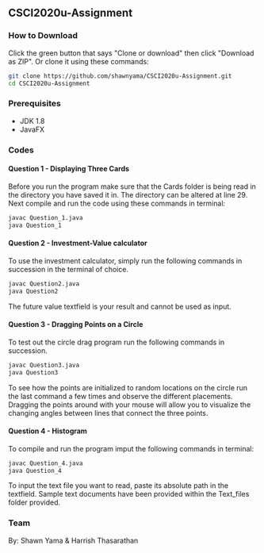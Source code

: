 ## CSCI2020u-Assignment 

### How to Download
Click the green button that says "Clone or download" then click "Download as ZIP". 
Or clone it using these commands:
```bash
git clone https://github.com/shawnyama/CSCI2020u-Assignment.git
cd CSCI2020u-Assignment
```

### Prerequisites
- JDK 1.8 
- JavaFX

### Codes
#### Question 1 - Displaying Three Cards
Before you run the program make sure that the Cards folder is being read in the directory you have saved it in. The directory can be altered at line 29. Next compile and run the code using these commands in terminal:
```bash
javac Question_1.java
java Question_1
```

#### Question 2 - Investment-Value calculator
To use the investment calculator, simply run the following commands in succession in the terminal of choice.
```bash
javac Question2.java
java Question2
```
The future value textfield is your result and cannot be used as input.

#### Question 3 - Dragging Points on a Circle
To test out the circle drag program run the following commands in succession.
```bash
javac Question3.java
java Question3
```
To see how the points are initialized to random locations on the circle run the last command a few times and observe the different placements. Dragging the points around with your mouse will allow you to visualize the changing angles between lines that connect the three points. 

#### Question 4 - Histogram
To compile and run the program imput the following commands in terminal:
```bash
javac Question_4.java
java Question_4
```
To input the text file you want to read, paste its absolute path in the textfield. Sample text documents have been provided within the Text_files folder provided. 

### Team
By: Shawn Yama & Harrish Thasarathan
